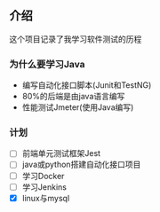 ##  介绍

这个项目记录了我学习软件测试的历程

### 为什么要学习Java

- 编写自动化接口脚本(Junit和TestNG)
- 80%的后端是由java语言编写
- 性能测试Jmeter(使用Java编写)


### 计划

- [ ] 前端单元测试框架Jest
- [ ] java或python搭建自动化接口项目
- [ ] 学习Docker
- [ ] 学习Jenkins
- [x] linux与mysql